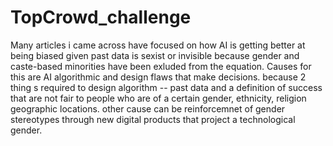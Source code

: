 # TopCrowd_challenge
Many articles i came across have focused on how AI is getting better at being biased given past data is sexist or invisible because gender and caste-based minorities have been exluded from the equation.
Causes for this are AI algorithmic and design flaws that make decisions. because 2 thing s required to design algorithm -- past data and a definition of success that are not fair to people who are of a certain gender, ethnicity, religion geographic locations. other cause can be reinforcemnet of gender stereotypes through new digital products that project a technological gender.
